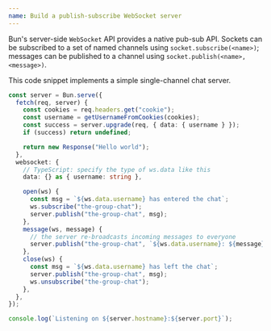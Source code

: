 ```yaml
---
name: Build a publish-subscribe WebSocket server
---
```


Bun's server-side `WebSocket` API provides a native pub-sub API. Sockets can be subscribed to a set of named channels using `socket.subscribe(<name>)`; messages can be published to a channel using `socket.publish(<name>, <message>)`.

This code snippet implements a simple single-channel chat server.

```ts
const server = Bun.serve({
  fetch(req, server) {
    const cookies = req.headers.get("cookie");
    const username = getUsernameFromCookies(cookies);
    const success = server.upgrade(req, { data: { username } });
    if (success) return undefined;

    return new Response("Hello world");
  },
  websocket: {
    // TypeScript: specify the type of ws.data like this
    data: {} as { username: string },

    open(ws) {
      const msg = `${ws.data.username} has entered the chat`;
      ws.subscribe("the-group-chat");
      server.publish("the-group-chat", msg);
    },
    message(ws, message) {
      // the server re-broadcasts incoming messages to everyone
      server.publish("the-group-chat", `${ws.data.username}: ${message}`);
    },
    close(ws) {
      const msg = `${ws.data.username} has left the chat`;
      server.publish("the-group-chat", msg);
      ws.unsubscribe("the-group-chat");
    },
  },
});

console.log(`Listening on ${server.hostname}:${server.port}`);
```
